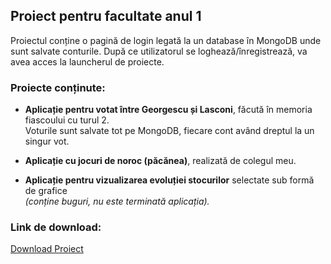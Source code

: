 ## Proiect pentru facultate anul 1

Proiectul conține o pagină de login legată la un database în MongoDB unde sunt salvate conturile. 
După ce utilizatorul se loghează/înregistrează, va avea acces la launcherul de proiecte.

### Proiecte conținute:
- **Aplicație pentru votat între Georgescu și Lasconi**, făcută în memoria fiascoului cu turul 2.  
  Voturile sunt salvate tot pe MongoDB, fiecare cont având dreptul la un singur vot.  

- **Aplicație cu jocuri de noroc (păcănea)**, realizată de colegul meu.  

- **Aplicație pentru vizualizarea evoluției stocurilor** selectate sub formă de grafice  
  *(conține buguri, nu este terminată aplicația).*  

### Link de download:
[Download Proiect](https://drive.google.com/file/d/1xeJG5F_mq7H1hsXn2aJJdR8xqe5qhBb8/view?usp=sharing)
